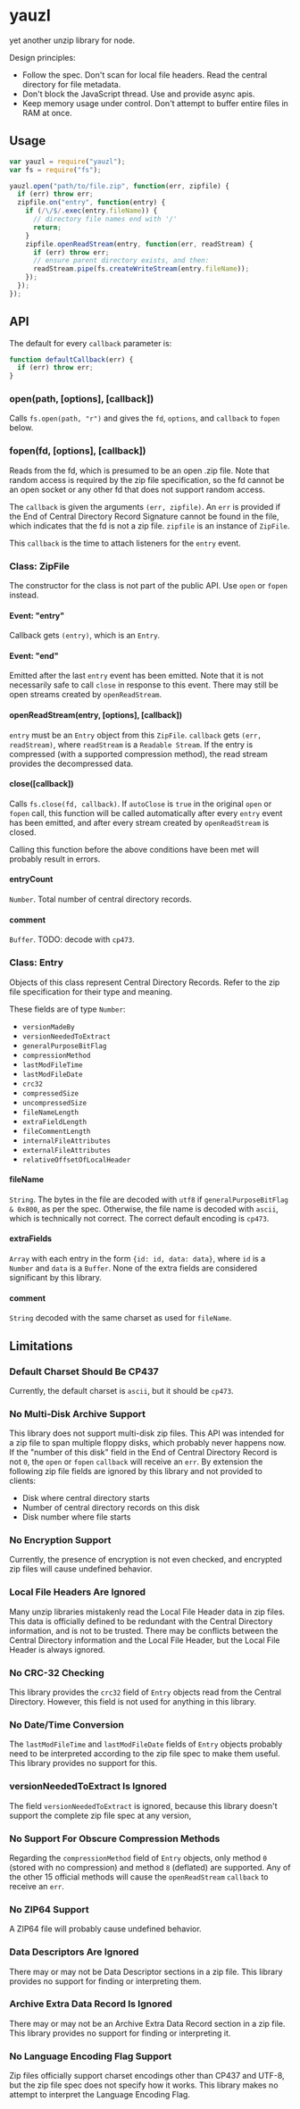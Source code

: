 # yauzl

yet another unzip library for node.

Design principles:

 * Follow the spec.
   Don't scan for local file headers.
   Read the central directory for file metadata.
 * Don't block the JavaScript thread.
   Use and provide async apis.
 * Keep memory usage under control.
   Don't attempt to buffer entire files in RAM at once.

## Usage

```js
var yauzl = require("yauzl");
var fs = require("fs");

yauzl.open("path/to/file.zip", function(err, zipfile) {
  if (err) throw err;
  zipfile.on("entry", function(entry) {
    if (/\/$/.exec(entry.fileName)) {
      // directory file names end with '/'
      return;
    }
    zipfile.openReadStream(entry, function(err, readStream) {
      if (err) throw err;
      // ensure parent directory exists, and then:
      readStream.pipe(fs.createWriteStream(entry.fileName));
    });
  });
});
```

## API

The default for every `callback` parameter is:

```js
function defaultCallback(err) {
  if (err) throw err;
}
```

### open(path, [options], [callback])

Calls `fs.open(path, "r")` and gives the `fd`, `options`, and `callback` to `fopen` below.

### fopen(fd, [options], [callback])

Reads from the fd, which is presumed to be an open .zip file.
Note that random access is required by the zip file specification,
so the fd cannot be an open socket or any other fd that does not support random access.

The `callback` is given the arguments `(err, zipfile)`.
An `err` is provided if the End of Central Directory Record Signature cannot be found in the file,
which indicates that the fd is not a zip file.
`zipfile` is an instance of `ZipFile`.

This `callback` is the time to attach listeners for the `entry` event.

### Class: ZipFile

The constructor for the class is not part of the public API.
Use `open` or `fopen` instead.

#### Event: "entry"

Callback gets `(entry)`, which is an `Entry`.

#### Event: "end"

Emitted after the last `entry` event has been emitted.
Note that it is not necessarily safe to call `close` in response to this event.
There may still be open streams created by `openReadStream`.

#### openReadStream(entry, [options], [callback])

`entry` must be an `Entry` object from this `ZipFile`.
`callback` gets `(err, readStream)`, where `readStream` is a `Readable Stream`.
If the entry is compressed (with a supported compression method),
the read stream provides the decompressed data.

#### close([callback])

Calls `fs.close(fd, callback)`.
If `autoClose` is `true` in the original `open` or `fopen` call,
this function will be called automatically after every `entry` event has been emitted,
and after every stream created by `openReadStream` is closed.

Calling this function before the above conditions have been met will probably result in errors.

#### entryCount

`Number`. Total number of central directory records.

#### comment

`Buffer`. TODO: decode with `cp473`.

### Class: Entry

Objects of this class represent Central Directory Records.
Refer to the zip file specification for their type and meaning.

These fields are of type `Number`:

 * `versionMadeBy`
 * `versionNeededToExtract`
 * `generalPurposeBitFlag`
 * `compressionMethod`
 * `lastModFileTime`
 * `lastModFileDate`
 * `crc32`
 * `compressedSize`
 * `uncompressedSize`
 * `fileNameLength`
 * `extraFieldLength`
 * `fileCommentLength`
 * `internalFileAttributes`
 * `externalFileAttributes`
 * `relativeOffsetOfLocalHeader`

#### fileName

`String`.
The bytes in the file are decoded with `utf8` if `generalPurposeBitFlag & 0x800`, as per the spec.
Otherwise, the file name is decoded with `ascii`, which is technically not correct.
The correct default encoding is `cp473`.

#### extraFields

`Array` with each entry in the form `{id: id, data: data}`,
where `id` is a `Number` and `data` is a `Buffer`.
None of the extra fields are considered significant by this library.

#### comment

`String` decoded with the same charset as used for `fileName`.

## Limitations

### Default Charset Should Be CP437

Currently, the default charset is `ascii`, but it should be `cp473`.

### No Multi-Disk Archive Support

This library does not support multi-disk zip files.
This API was intended for a zip file to span multiple floppy disks, which probably never happens now.
If the "number of this disk" field in the End of Central Directory Record is not `0`,
the `open` or `fopen` `callback` will receive an `err`.
By extension the following zip file fields are ignored by this library and not provided to clients:

 * Disk where central directory starts
 * Number of central directory records on this disk
 * Disk number where file starts

### No Encryption Support

Currently, the presence of encryption is not even checked,
and encrypted zip files will cause undefined behavior.

### Local File Headers Are Ignored

Many unzip libraries mistakenly read the Local File Header data in zip files.
This data is officially defined to be redundant with the Central Directory information,
and is not to be trusted.
There may be conflicts between the Central Directory information and the Local File Header,
but the Local File Header is always ignored.

### No CRC-32 Checking

This library provides the `crc32` field of `Entry` objects read from the Central Directory.
However, this field is not used for anything in this library.

### No Date/Time Conversion

The `lastModFileTime` and `lastModFileDate` fields of `Entry` objects
probably need to be interpreted according to the zip file spec to make them useful.
This library provides no support for this.

### versionNeededToExtract Is Ignored

The field `versionNeededToExtract` is ignored,
because this library doesn't support the complete zip file spec at any version,

### No Support For Obscure Compression Methods

Regarding the `compressionMethod` field of `Entry` objects,
only method `0` (stored with no compression)
and method `8` (deflated) are supported.
Any of the other 15 official methods will cause the `openReadStream` `callback` to receive an `err`.

### No ZIP64 Support

A ZIP64 file will probably cause undefined behavior.

### Data Descriptors Are Ignored

There may or may not be Data Descriptor sections in a zip file.
This library provides no support for finding or interpreting them.

### Archive Extra Data Record Is Ignored

There may or may not be an Archive Extra Data Record section in a zip file.
This library provides no support for finding or interpreting it.

### No Language Encoding Flag Support

Zip files officially support charset encodings other than CP437 and UTF-8,
but the zip file spec does not specify how it works.
This library makes no attempt to interpret the Language Encoding Flag.
